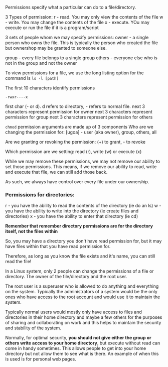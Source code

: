 Permissions specify what a particular can do to a file/directory.

3 Types of permission:
r - read. You may only view the contents of the file
w - write. You may change the contents of the file
x - execute. YOu may execute or run the file if it is a program/script

3 sets of people whom we may specify permissions:
owner - a single person who owns the file. This is typically the person who created the file but ownershop may be granted to someone else.

group - every file belongs to a single group
others - everyone else who is not in the group and not the owner

To view permissions for a file, we use the long listing option for the command ls
```ls -l [path]```

The first 10 characters identify permissions
```
-rwxr----x
```
first char (- or d). d refers to directory, - refers to normal file.
next 3 characters represent permission for owner
next 3 characters represent permission for group
next 3 characters represent permission for others

```chmod``` permission arguments are made up of 3 components
Who are we changing the permission for:
[ugoa] - user (aka owner), group, others, all

Are we granting or revoking the permission:
(+) to grant, - to revoke

Which permission are we setting:
read (r), write (w) or execute (x)

While we may remove these permissions, we may not remove our ability to set those permissions.
This means, if we remove our ability to read, write and execute that file, we can still add those back.

As such, we always have control over every file under our ownership.


### Permissions for directories:

r - you have the ability to read the contents of the directory (ie do an ls)
w - you have the ability to write into the directory (ie create files and directories)
x - you have the ability to enter that directory (ie cd)

**Remember that remember directory permissions are for the directory itself, not the files within**

So, you may have a directory you don't have read permission for, but it may have files within that you have read permission for.

Therefore, as long as you know the file exists and it's name, you can still read the file!

In a Linux system, only 2 people can change the permissions of a file or directory. The owner of the file/directory and the root user.

The root user is a superuser who is allowed to do anything and everything on the system. Typically the administrators of a system would be the only ones who have access to the root account and would use it to maintain the system. 

Typically normal users would mostly only have access to files and directories in their home directory and maybe a few others for the purposes of sharing and collaborating on work and this helps to maintain the security and stability of the system.

Normally, for optimal security, **you should not give either the group or others write access to your home directory**, but execute without read can come in handy sometimes. This allows people to get into your home directory but not allow them to see what is there. An example of when this is used is for personal web pages.


